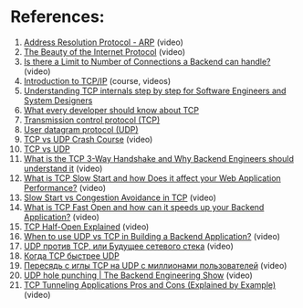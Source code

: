
# References:

1. [Address Resolution Protocol - ARP](https://www.youtube.com/watch?v=mqWEWye-8m8&list=PLQnljOFTspQUBSgBXilKhRMJ1ACqr7pTr&index=13) (video)
2. [The Beauty of the Internet Protocol](https://www.youtube.com/watch?v=o5S0-_vniiM&list=PLQnljOFTspQUBSgBXilKhRMJ1ACqr7pTr&index=45) (video)
3. [Is there a Limit to Number of Connections a Backend can handle?](https://www.youtube.com/watch?v=o-EkdZW4zbA&list=PLQnljOFTspQX_Zkt_8teMRsdY4sNt4BX6&index=13) (video)
4. [Introduction to TCP/IP](https://www.coursera.org/learn/tcpip/home/welcome) (course, videos)
5. [Understanding TCP internals step by step for Software Engineers and System Designers](https://codeburst.io/understanding-tcp-internals-step-by-step-for-software-engineers-system-designers-part-1-df0c10b86449)
6. [What every developer should know about TCP](https://robertovitillo.com/what-every-developer-should-know-about-tcp/)
7. [Transmission control protocol (TCP)](https://github.com/donnemartin/system-design-primer#transmission-control-protocol-tcp)
8. [User datagram protocol (UDP)](https://github.com/donnemartin/system-design-primer#user-datagram-protocol-udp)
9. [TCP vs UDP Crash Course](https://www.youtube.com/watch?v=qqRYkcta6IE&list=PLQnljOFTspQUBSgBXilKhRMJ1ACqr7pTr&index=2) (video)
10. [TCP vs UDP](https://habr.com/ru/articles/732794/)
11. [What is the TCP 3-Way Handshake and Why Backend Engineers should understand it](https://www.youtube.com/watch?v=bW_BILl7n0Y&list=PLQnljOFTspQUBSgBXilKhRMJ1ACqr7pTr&index=27) (video)
12. [What is TCP Slow Start and how Does it affect your Web Application Performance?](https://www.youtube.com/watch?v=rgPcxg8gjho&list=PLQnljOFTspQUBSgBXilKhRMJ1ACqr7pTr&index=29) (video)
13. [Slow Start vs Congestion Avoidance in TCP](https://www.youtube.com/watch?v=r9kbjAN2788&list=PLQnljOFTspQUBSgBXilKhRMJ1ACqr7pTr&index=55) (video)
14. [What is TCP Fast Open and how can it speeds up your Backend Application?](https://www.youtube.com/watch?v=G2erltVFchE&list=PLQnljOFTspQX_Zkt_8teMRsdY4sNt4BX6&index=7) (video)
15. [TCP Half-Open Explained](https://www.youtube.com/watch?v=SJq61Rhr6N4&list=PLQnljOFTspQUBSgBXilKhRMJ1ACqr7pTr&index=31) (video)
16. [When to use UDP vs TCP in Building a Backend Application?](https://www.youtube.com/watch?v=G86axGfnWag&list=PLQnljOFTspQX_Zkt_8teMRsdY4sNt4BX6&index=12) (video)
17. [UDP против TCP, или Будущее сетевого стека](https://www.youtube.com/watch?v=aXYJlizk3CQ&list=PLH-XmS0lSi_zgalbXwsytGNdAlNYmmE5C&index=23) (video)
18. [Когда TCP быстрее UDP](https://habr.com/ru/company/ruvds/blog/598615/)
19. [Пересядь с иглы TCP на UDP с миллионами пользователей](https://www.youtube.com/watch?v=RqZ9_Yq-ibM&list=PLH-XmS0lSi_zTZrols83QSxI3Q96dSbBm&index=86) (video)
20. [UDP hole punching | The Backend Engineering Show](https://www.youtube.com/watch?v=S7Ifw5XsypQ&list=PLQnljOFTspQUBSgBXilKhRMJ1ACqr7pTr&index=50) (video)
21. [TCP Tunneling Applications Pros and Cons (Explained by Example)](https://www.youtube.com/watch?v=iR4jLbG9KXw&list=PLQnljOFTspQUBSgBXilKhRMJ1ACqr7pTr&index=5) (video)